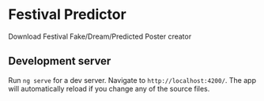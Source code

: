 # Festival Predictor

Download Festival Fake/Dream/Predicted Poster creator

## Development server

Run `ng serve` for a dev server. Navigate to `http://localhost:4200/`. The app will automatically reload if you change any of the source files.

